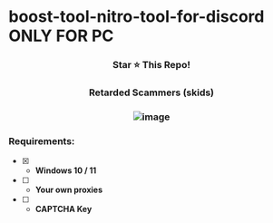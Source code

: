 # boost-tool-nitro-tool-for-discord        ONLY FOR PC

 
</p>
<h3 align="center">
Star ⭐ This Repo!
</h3>
 
<h3 align="center">
 <p align="center"> 


Retarded Scammers (skids) <h3 align="center"> 
![image](https://i.imgur.com/X2Vrn0p.png)

### Requirements:
- [x] - **Windows 10 / 11** 
- [ ] - **Your own proxies**
- [ ] - **CAPTCHA Key** 
